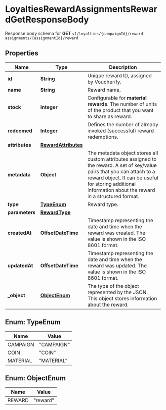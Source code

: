 

# LoyaltiesRewardAssignmentsRewardGetResponseBody

Response body schema for **GET** `v1/loyalties/{campaignId}/reward-assignments/{assignmentId}/reward`

## Properties

| Name | Type | Description |
|------------ | ------------- | ------------- |
|**id** | **String** | Unique reward ID, assigned by Voucherify. |
|**name** | **String** | Reward name. |
|**stock** | **Integer** | Configurable for **material rewards**. The number of units of the product that you want to share as reward. |
|**redeemed** | **Integer** | Defines the number of already invoked (successful) reward redemptions.  |
|**attributes** | [**RewardAttributes**](RewardAttributes.md) |  |
|**metadata** | **Object** | The metadata object stores all custom attributes assigned to the reward. A set of key/value pairs that you can attach to a reward object. It can be useful for storing additional information about the reward in a structured format. |
|**type** | [**TypeEnum**](#TypeEnum) | Reward type. |
|**parameters** | [**RewardType**](RewardType.md) |  |
|**createdAt** | **OffsetDateTime** | Timestamp representing the date and time when the reward was created. The value is shown in the ISO 8601 format. |
|**updatedAt** | **OffsetDateTime** | Timestamp representing the date and time when the reward was updated. The value is shown in the ISO 8601 format. |
|**_object** | [**ObjectEnum**](#ObjectEnum) | The type of the object represented by the JSON. This object stores information about the reward. |



## Enum: TypeEnum

| Name | Value |
|---- | -----|
| CAMPAIGN | &quot;CAMPAIGN&quot; |
| COIN | &quot;COIN&quot; |
| MATERIAL | &quot;MATERIAL&quot; |



## Enum: ObjectEnum

| Name | Value |
|---- | -----|
| REWARD | &quot;reward&quot; |



